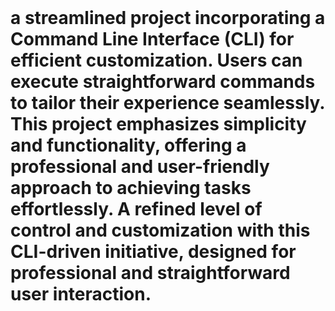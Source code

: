  </br>
 <h1>
 a streamlined project incorporating a Command Line Interface (CLI) for efficient customization. Users can execute straightforward commands to tailor their experience seamlessly. This project emphasizes simplicity and functionality, offering a professional and user-friendly approach to achieving tasks effortlessly. A refined level of control and customization with this CLI-driven initiative, designed for professional and straightforward user interaction.